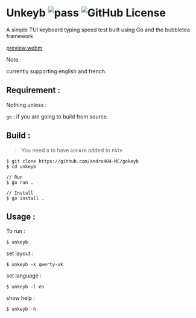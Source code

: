 # Unkeyb ![pass](https://github.com/andro404-MC/unkeyb/actions/workflows/test.yml/badge.svg) ![GitHub License](https://img.shields.io/github/license/andro404-MC/unkeyb)

A simple TUI keyboard typing speed test built using Go and the bubbletea framework

[preview.webm](https://github.com/andro404-MC/unkeyb/assets/94703538/d897f056-8a95-46af-a7ab-34f2d410ab38)

> [!NOTE]
> currently supporting english and french.

## Requirement :

Nothing unless :

`go` : if you are going to build from source.

## Build :

> You need a to have `GOPATH` added to `PATH`

```
$ git clone https://github.com/andro404-MC/gokeyb
$ cd unkeyb

// Run
$ go run .

// Install
$ go install .
```

## Usage :

To run :

```
$ unkeyb
```

set layout :

```
$ unkeyb -k qwerty-uk
```

set language :

```
$ unkeyb -l en
```

show help :

```
$ unkeyb -h
```
